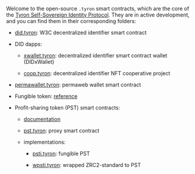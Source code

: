 Welcome to the open-source ```.tyron``` smart contracts, which are the core of the [Tyron Self-Sovereign Identity Protocol](https://www.ssiprotocol.com). They are in active development, and you can find them in their corresponding folders:

- [did.tyron](./DID/did.tyron.scilla): W3C decentralized identifier smart contract

- DID dapps:

    - [xwallet.tyron](./DID/DIDdapps/DIDxWallet/xwallet.tyron.scilla): decentralized identifier smart contract wallet (DIDxWallet)

    - [coop.tyron](./DID/DIDdapps/COOP/coop.tyron.scilla): decentralized identifier NFT cooperative project

- [permawallet.tyron](./PERMAWALLET/permawallet.tyron.js): permaweb wallet smart contract

- Fungible token: [reference](./FUNGIBLE_TOKEN/README.md)

- Profit-sharing token (PST) smart contracts:

    - [documentation](./PST/README.md) 

    - [pst.tyron](./PST/pst.tyron.scilla): proxy smart contract

    - implementations:
 
        - [psti.tyron](./PST/new-token/psti.tyron.scilla): fungible PST
 
        - [wpsti.tyron](./PST/wrapped-token/wpsti.tyron.scilla): wrapped ZRC2-standard to PST